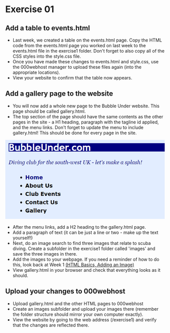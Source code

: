 # Exercise 01

## Add a table to events.html

- Last week, we created a table on the events.html page. Copy the HTML code from the events.html page you worked on last week to the events.html file in the exercise1 folder. Don't forget to also copy all of the CSS styles into the style.css file.
- Once you have made these changes to events.html and style.css, use the 000webhost manager to upload these files again (into the appropriate locations).
- View your website to confirm that the table now appears.

## Add a gallery page to the website

- You will now add a whole new page to the Bubble Under website. This page should be called gallery.html.
- The top section of the page should have the same contents as the other pages in the site - a H1 heading, paragraph with the tagline id applied, and the menu links. Don't forget to update the menu to include gallery.html! This should be done for every page in the site.

![](./img/19.png)

- After the menu links, add a H2 heading to the gallery.html page.
- Add a paragraph of text (it can be just a line or two - make up the text yourself!)
- Next, do an image search to find three images that relate to scuba diving. Create a subfolder in the exercise1 folder called 'images' and save the three images in there.
- Add the images to your webpage. If you need a reminder of how to do this, look back at Week 1  <a href="https://tutors-design.netlify.com/lab/website-dev-1.netlify.com/topic-01-HTML/book-02-adding-image" target="_ blank">(HTML Basics, Adding an Image)</a>
- View gallery.html in your browser and check that everything looks as it should.

## Upload your changes to 000webhost

- Upload gallery.html and the other HTML pages to 000webhost
- Create an images subfolder and upload your images there (remember the folder structure should mirror your own computer exactly).
- View the website by going to the web address (/exercise1) and verify that the changes are reflected there.
